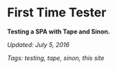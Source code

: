 # First Time Tester

**Testing a SPA with Tape and Sinon.**

*Updated: July 5, 2016*



*Tags: testing, tape, sinon, this site*

